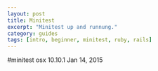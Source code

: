 ```yaml
---
layout: post
title: Minitest
excerpt: "Minitest up and runnung."
category: guides
tags: [intro, beginner, minitest, ruby, rails]
---
```


#minitest
osx 10.10.1     Jan 14, 2015
